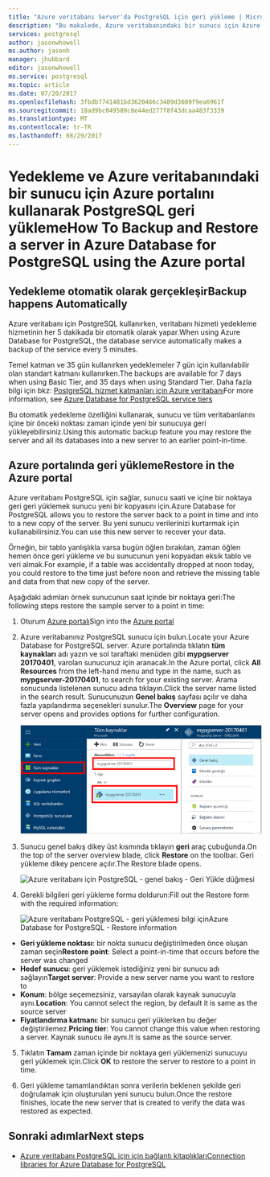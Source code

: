 ```yaml
---
title: "Azure veritabanı Server'da PostgreSQL için geri yükleme | Microsoft Docs"
description: "Bu makalede, Azure veritabanındaki bir sunucu için Azure portalını kullanarak PostgreSQL geri açıklar."
services: postgresql
author: jasonwhowell
ms.author: jasonh
manager: jhubbard
editor: jasonwhowell
ms.service: postgresql
ms.topic: article
ms.date: 07/20/2017
ms.openlocfilehash: 3fbdb7741481bd3620466c3489d3609f9ea6961f
ms.sourcegitcommit: 18ad9bc049589c8e44ed277f8f43dcaa483f3339
ms.translationtype: MT
ms.contentlocale: tr-TR
ms.lasthandoff: 08/29/2017
---
```

# <a name="how-to-backup-and-restore-a-server-in-azure-database-for-postgresql-using-the-azure-portal"></a><span data-ttu-id="e2c38-103">Yedekleme ve Azure veritabanındaki bir sunucu için Azure portalını kullanarak PostgreSQL geri yükleme</span><span class="sxs-lookup"><span data-stu-id="e2c38-103">How To Backup and Restore a server in Azure Database for PostgreSQL using the Azure portal</span></span>

## <a name="backup-happens-automatically"></a><span data-ttu-id="e2c38-104">Yedekleme otomatik olarak gerçekleşir</span><span class="sxs-lookup"><span data-stu-id="e2c38-104">Backup happens Automatically</span></span>
<span data-ttu-id="e2c38-105">Azure veritabanı için PostgreSQL kullanırken, veritabanı hizmeti yedekleme hizmetinin her 5 dakikada bir otomatik olarak yapar.</span><span class="sxs-lookup"><span data-stu-id="e2c38-105">When using Azure Database for PostgreSQL, the database service automatically makes a backup of the service every 5 minutes.</span></span> 

<span data-ttu-id="e2c38-106">Temel katman ve 35 gün kullanırken yedeklemeler 7 gün için kullanılabilir olan standart katmanı kullanırken.</span><span class="sxs-lookup"><span data-stu-id="e2c38-106">The backups are available for 7 days when using Basic Tier, and 35 days when using Standard Tier.</span></span> <span data-ttu-id="e2c38-107">Daha fazla bilgi için bkz: [PostgreSQL hizmet katmanları için Azure veritabanı](concepts-service-tiers.md)</span><span class="sxs-lookup"><span data-stu-id="e2c38-107">For more information, see [Azure Database for PostgreSQL service tiers](concepts-service-tiers.md)</span></span>

<span data-ttu-id="e2c38-108">Bu otomatik yedekleme özelliğini kullanarak, sunucu ve tüm veritabanlarını içine bir önceki noktası zaman içinde yeni bir sunucuya geri yükleyebilirsiniz.</span><span class="sxs-lookup"><span data-stu-id="e2c38-108">Using this automatic backup feature you may restore the server and all its databases into a new server to an earlier point-in-time.</span></span>

## <a name="restore-in-the-azure-portal"></a><span data-ttu-id="e2c38-109">Azure portalında geri yükleme</span><span class="sxs-lookup"><span data-stu-id="e2c38-109">Restore in the Azure portal</span></span>
<span data-ttu-id="e2c38-110">Azure veritabanı PostgreSQL için sağlar, sunucu saati ve içine bir noktaya geri geri yüklemek sunucu yeni bir kopyasını için.</span><span class="sxs-lookup"><span data-stu-id="e2c38-110">Azure Database for PostgreSQL allows you to restore the server back to a point in time and into to a new copy of the server.</span></span> <span data-ttu-id="e2c38-111">Bu yeni sunucu verilerinizi kurtarmak için kullanabilirsiniz.</span><span class="sxs-lookup"><span data-stu-id="e2c38-111">You can use this new server to recover your data.</span></span> 

<span data-ttu-id="e2c38-112">Örneğin, bir tablo yanlışlıkla varsa bugün öğlen bırakılan, zaman öğlen hemen önce geri yükleme ve bu sunucunun yeni kopyadan eksik tablo ve veri almak.</span><span class="sxs-lookup"><span data-stu-id="e2c38-112">For example, if a table was accidentally dropped at noon today, you could restore to the time just before noon and retrieve the missing table and data from that new copy of the server.</span></span>

<span data-ttu-id="e2c38-113">Aşağıdaki adımları örnek sunucunun saat içinde bir noktaya geri:</span><span class="sxs-lookup"><span data-stu-id="e2c38-113">The following steps restore the sample server to a point in time:</span></span>
1. <span data-ttu-id="e2c38-114">Oturum [Azure portalı](https://portal.azure.com/)</span><span class="sxs-lookup"><span data-stu-id="e2c38-114">Sign into the [Azure portal](https://portal.azure.com/)</span></span>
2. <span data-ttu-id="e2c38-115">Azure veritabanınız PostgreSQL sunucu için bulun.</span><span class="sxs-lookup"><span data-stu-id="e2c38-115">Locate your Azure Database for PostgreSQL server.</span></span> <span data-ttu-id="e2c38-116">Azure portalında tıklatın **tüm kaynakları** adı yazın ve sol taraftaki menüden gibi **mypgserver 20170401**, varolan sunucunuz için aranacak.</span><span class="sxs-lookup"><span data-stu-id="e2c38-116">In the Azure portal, click **All Resources** from the left-hand menu and type in the name, such as **mypgserver-20170401**, to search for your existing server.</span></span> <span data-ttu-id="e2c38-117">Arama sonucunda listelenen sunucu adına tıklayın.</span><span class="sxs-lookup"><span data-stu-id="e2c38-117">Click the server name listed in the search result.</span></span> <span data-ttu-id="e2c38-118">Sunucunuzun **Genel bakış** sayfası açılır ve daha fazla yapılandırma seçenekleri sunulur.</span><span class="sxs-lookup"><span data-stu-id="e2c38-118">The **Overview** page for your server opens and provides options for further configuration.</span></span>

   ![Azure portal - sunucunuz bulmak için arama](media/postgresql-howto-restore-server-portal/1-locate.png)

3. <span data-ttu-id="e2c38-120">Sunucu genel bakış dikey üst kısmında tıklayın **geri** araç çubuğunda.</span><span class="sxs-lookup"><span data-stu-id="e2c38-120">On the top of the server overview blade, click **Restore** on the toolbar.</span></span> <span data-ttu-id="e2c38-121">Geri yükleme dikey pencere açılır.</span><span class="sxs-lookup"><span data-stu-id="e2c38-121">The Restore blade opens.</span></span>

   ![Azure veritabanı için PostgreSQL - genel bakış - Geri Yükle düğmesi](./media/postgresql-howto-restore-server-portal/2_server.png)

4. <span data-ttu-id="e2c38-123">Gerekli bilgileri geri yükleme formu doldurun:</span><span class="sxs-lookup"><span data-stu-id="e2c38-123">Fill out the Restore form with the required information:</span></span>

   ![<span data-ttu-id="e2c38-124">Azure veritabanı PostgreSQL - geri yüklemesi bilgi için</span><span class="sxs-lookup"><span data-stu-id="e2c38-124">Azure Database for PostgreSQL - Restore information</span></span> ](./media/postgresql-howto-restore-server-portal/3_restore.png)
  - <span data-ttu-id="e2c38-125">**Geri yükleme noktası**: bir nokta sunucu değiştirilmeden önce oluşan zaman seçin</span><span class="sxs-lookup"><span data-stu-id="e2c38-125">**Restore point**: Select a point-in-time that occurs before the server was changed</span></span>
  - <span data-ttu-id="e2c38-126">**Hedef sunucu**: geri yüklemek istediğiniz yeni bir sunucu adı sağlayın</span><span class="sxs-lookup"><span data-stu-id="e2c38-126">**Target server**: Provide a new server name you want to restore to</span></span>
  - <span data-ttu-id="e2c38-127">**Konum**: bölge seçemezsiniz, varsayılan olarak kaynak sunucuyla aynı.</span><span class="sxs-lookup"><span data-stu-id="e2c38-127">**Location**: You cannot select the region, by default it is same as the source server</span></span>
  - <span data-ttu-id="e2c38-128">**Fiyatlandırma katmanı**: bir sunucu geri yüklerken bu değer değiştirilemez.</span><span class="sxs-lookup"><span data-stu-id="e2c38-128">**Pricing tier**: You cannot change this value when restoring a server.</span></span> <span data-ttu-id="e2c38-129">Kaynak sunucu ile aynı.</span><span class="sxs-lookup"><span data-stu-id="e2c38-129">It is same as the source server.</span></span> 

5. <span data-ttu-id="e2c38-130">Tıklatın **Tamam** zaman içinde bir noktaya geri yüklemenizi sunucuyu geri yüklemek için.</span><span class="sxs-lookup"><span data-stu-id="e2c38-130">Click **OK** to restore the server to restore to a point in time.</span></span> 

6. <span data-ttu-id="e2c38-131">Geri yükleme tamamlandıktan sonra verilerin beklenen şekilde geri doğrulamak için oluşturulan yeni sunucu bulun.</span><span class="sxs-lookup"><span data-stu-id="e2c38-131">Once the restore finishes, locate the new server that is created to verify the data was restored as expected.</span></span>

## <a name="next-steps"></a><span data-ttu-id="e2c38-132">Sonraki adımlar</span><span class="sxs-lookup"><span data-stu-id="e2c38-132">Next steps</span></span>
- [<span data-ttu-id="e2c38-133">Azure veritabanı PostgreSQL için için bağlantı kitaplıkları</span><span class="sxs-lookup"><span data-stu-id="e2c38-133">Connection libraries for Azure Database for PostgreSQL</span></span>](concepts-connection-libraries.md)
